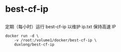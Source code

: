 # best-cf-ip

## 
定期（每小时）运行 best-cf-ip 以维护 ip.txt 保持高速 IP


```
docker run -d \
    -v /root:/volume1/docker/best-cf-ip \
    duxlong/best-cf-ip
```
